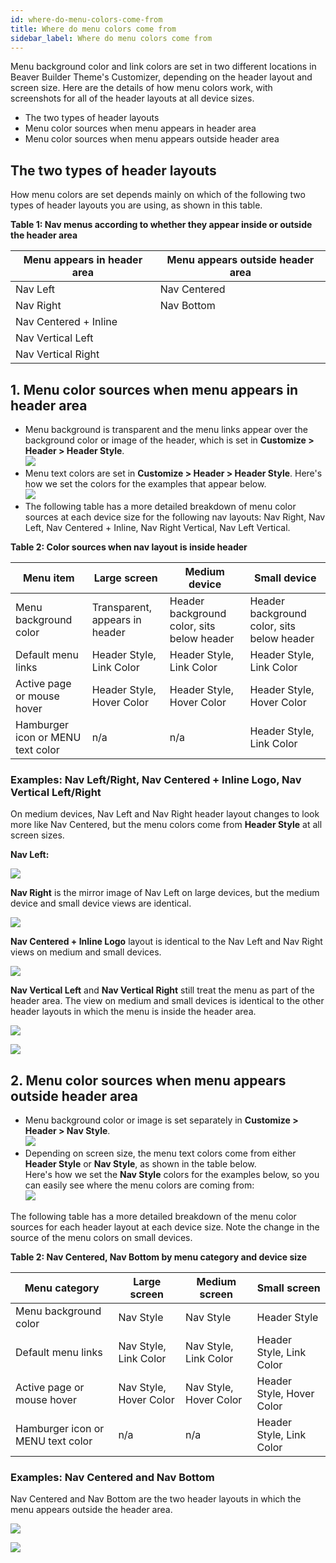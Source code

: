 ```yaml
---
id: where-do-menu-colors-come-from
title: Where do menu colors come from
sidebar_label: Where do menu colors come from
---
```


Menu background color and link colors are set in two different locations in Beaver Builder Theme's Customizer, depending on the header layout and screen size. Here are the details of how menu colors work, with screenshots for all of the header layouts at all device sizes.

  * The two types of header layouts
  * Menu color sources when menu appears in header area
  * Menu color sources when menu appears outside header area

## The two types of header layouts

How menu colors are set depends mainly on which of the following two types of header layouts you are using, as shown in this table.

**Table 1: Nav menus according to whether they appear inside or outside the header area**

Menu appears in header area  |  Menu appears outside header area
---|---
Nav Left  |  Nav Centered
Nav Right  |  Nav Bottom
Nav Centered + Inline  |
Nav Vertical Left  |
Nav Vertical Right  |


## 1\. Menu color sources when menu appears in header area

  * Menu background is transparent and the menu links appear over the background color or image of the header, which is set in **Customize > Header > Header Style**.  
  ![](/img/where-do-menu-colors-come-from-cb6ed974.png)
  * Menu text colors are set in **Customize > Header > Header Style**. Here's how we set the colors for the examples that appear below.  
  ![](/img/where-do-menu-colors-come-from-9ce381df.png)
  * The following table has a more detailed breakdown of menu color sources at each device size for the following nav layouts: Nav Right, Nav Left, Nav Centered + Inline, Nav Right Vertical, Nav Left Vertical.

**Table 2: Color sources when nav layout is inside header**

Menu item  |  Large screen  |  Medium device  |  Small device
---|---|---|---
Menu background color  |  Transparent, appears in header  |  Header background color, sits below header  |  Header background color, sits below header
Default menu links  |  Header Style, Link Color  |  Header Style, Link Color  |  Header Style, Link Color
Active page or mouse hover  |  Header Style, Hover Color  |  Header Style, Hover Color  |  Header Style, Hover Color
Hamburger icon or MENU  text color  |  n/a  |  n/a  |  Header Style, Link Color

### Examples: Nav Left/Right, Nav Centered + Inline Logo, Nav Vertical Left/Right

On medium devices, Nav Left and Nav Right header layout changes to look more like Nav Centered, but the menu colors come from **Header Style** at all screen sizes.

**Nav Left:**

![](/img/where-do-menu-colors-come-from-8d1c10ee.png)

**Nav Right** is the mirror image of Nav Left on large devices, but the medium device and small device views are identical.

![](/img/where-do-menu-colors-come-from-7a6b2ebf.png)

**Nav Centered + Inline Logo** layout is identical to the Nav Left and Nav Right views on medium and small devices.

![](/img/where-do-menu-colors-come-from-9a3d969c.png)

**Nav Vertical Left** and **Nav Vertical Right** still treat the menu as part of the header area. The view on medium and small devices is identical to the other header layouts in which the menu is inside the header area.

![](/img/where-do-menu-colors-come-from-d730e2ad.png)

![](/img/where-do-menu-colors-come-from-3f5cbf11.png)

## 2. Menu color sources when menu appears outside header area

  * Menu background color or image is set separately in **Customize > Header > Nav Style**.  
  ![](/img/where-do-menu-colors-come-from-12265024.png)
  * Depending on screen size, the menu text colors come from either **Header Style** or **Nav Style**, as shown in the table below.  
  Here's how we set the **Nav Style** colors for the examples below, so you can easily see where the menu colors are coming from:  
  ![](/img/where-do-menu-colors-come-from-a2335363.png)

The following table has a more detailed breakdown of the menu color sources for each header layout at each device size. Note the change in the source of the menu colors on small devices.

**Table 2: Nav Centered, Nav Bottom by menu category and device size**

Menu category  |  Large screen  |  Medium screen  |  Small screen
---|---|---|---
Menu background color  |  Nav Style  |  Nav Style  |  Header Style
Default menu links  |  Nav Style, Link Color  |  Nav Style, Link Color  |  Header Style, Link Color
Active page or mouse hover  |  Nav Style, Hover Color  |  Nav Style, Hover Color  |  Header Style, Hover Color
Hamburger icon or MENU text color  |  n/a  |  n/a  |  Header Style, Link Color

### Examples: Nav Centered and Nav Bottom

Nav Centered and Nav Bottom are the two header layouts in which the menu appears outside the header area.

![](/img/where-do-menu-colors-come-from-5b741017.png)

![](/img/where-do-menu-colors-come-from-4c03e413.png)
